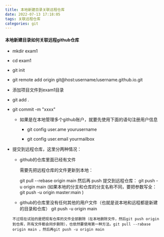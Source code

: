 ```yaml
---
title: 本地新建目录关联远程仓库
date: 2022-07-13 17:18:05
tags: 关联远程仓库
categories: git
---
```


#### 本地新建目录如何关联远程github仓库

 * mkdir    exam1

* cd      exam1

* git init 

* git  remote add origin git@host:username/username.github.io.git 

* 添加项目文件到exam1目录

* git add  .

* git commit -m "xxxx"

  * 如果是在本地管理多个github账户，就要先使用下面的语句注册用户信息

    * git config user.ame  yourusername 

    * git config user.email  yourmailbox

* 提交到远程仓库，这里分两种情况：

  * github的仓库里面已经有文件
  
      需要先把远程仓库的文件更新到本地：
  
      git pull --rebase origin main
      然后再 push 提交到远程仓库：
      git push -u origin main   (如果本地的分支和仓库的分支名称不同，要把参数写全：git push -u origin master:main )
  
  *    github的仓库里没有任何其他的用户文件（也就是说本地和远程都是新建的目录和仓库）
      git push -u origin main
      
      不过现在试验的是把现有仓库的文件全部删除（在本地删除文件，然后git push origin到仓库，所有文件都会同步删除），也依然要使用第一种方法。git pull --rabase origin main ，然后再git push -u origin main 

